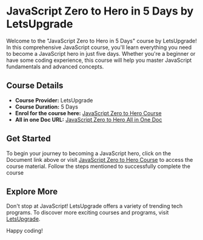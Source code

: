 # JavaScript Zero to Hero in 5 Days by LetsUpgrade

Welcome to the "JavaScript Zero to Hero in 5 Days" course by LetsUpgrade! In this comprehensive JavaScript course, you'll learn everything you need to become a JavaScript hero in just five days. Whether you're a beginner or have some coding experience, this course will help you master JavaScript fundamentals and advanced concepts.

## Course Details

- **Course Provider:** LetsUpgrade
- **Course Duration:** 5 Days
- **Enrol for the course here:** [JavaScript Zero to Hero Course](https://luc.to/jssep23onelinkd1)
- **All in one Doc URL:** [JavaScript Zero to Hero All in One Doc](https://letsupgrade.notion.site/JavaScript-Zero-to-Hero-in-5-Days-d9954bc517794fe5b491645d39565d4a?pvs=4)

## Get Started

To begin your journey to becoming a JavaScript hero, click on the Document link above or visit [JavaScript Zero to Hero Course](https://letsupgrade.notion.site/JavaScript-Zero-to-Hero-in-5-Days-d9954bc517794fe5b491645d39565d4a?pvs=4) to access the course material. Follow the steps mentioned to successfully complete the course

## Explore More

Don't stop at JavaScript! LetsUpgrade offers a variety of trending tech programs. To discover more exciting courses and programs, visit [LetsUpgrade](https://letsupgrade.in).

Happy coding!
